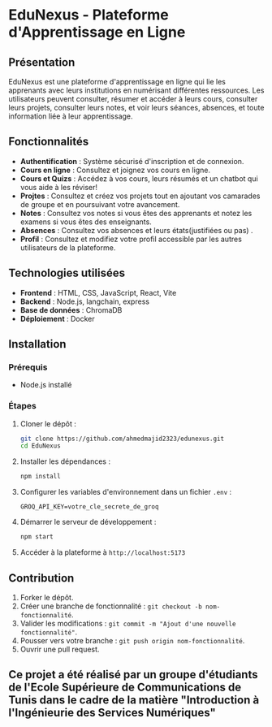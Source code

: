 # EduNexus - Plateforme d'Apprentissage en Ligne

## Présentation
EduNexus est une plateforme d'apprentissage en ligne qui lie les apprenants avec leurs institutions en numérisant différentes ressources. Les utilisateurs peuvent consulter, résumer et accéder à leurs cours, consulter leurs projets, consulter leurs notes, et voir leurs séances, absences, et toute information liée à leur apprentissage.

## Fonctionnalités
- **Authentification** : Système sécurisé d'inscription et de connexion.
- **Cours en ligne** : Consultez et joignez vos cours en ligne.
- **Cours et Quizs** : Accédez à vos cours, leurs résumés et un chatbot qui vous aide à les réviser!
- **Projtes** : Consultez et créez vos projets tout en ajoutant vos camarades de groupe et en poursuivant votre avancement.
- **Notes** : Consultez vos notes si vous êtes des apprenants et notez les examens si vous êtes des enseignants.
- **Absences** : Consultez vos absences et leurs états(justifiées ou pas) .
- **Profil** : Consultez et modifiez votre profil accessible par les autres utilisateurs de la plateforme.

## Technologies utilisées
- **Frontend** : HTML, CSS, JavaScript, React, Vite
- **Backend** : Node.js, langchain, express
- **Base de données** : ChromaDB
- **Déploiement** : Docker 

## Installation
### Prérequis
- Node.js installé

### Étapes
1. Cloner le dépôt :
   ```bash
   git clone https://github.com/ahmedmajid2323/edunexus.git
   cd EduNexus
   ```
2. Installer les dépendances :
   ```bash
   npm install
   ```
3. Configurer les variables d'environnement dans un fichier `.env` :
   ```
   GROQ_API_KEY=votre_cle_secrete_de_groq
   ```
4. Démarrer le serveur de développement :
   ```bash
   npm start
   ```
5. Accéder à la plateforme à `http://localhost:5173`

## Contribution
1. Forker le dépôt.
2. Créer une branche de fonctionnalité : `git checkout -b nom-fonctionnalité`.
3. Valider les modifications : `git commit -m "Ajout d'une nouvelle fonctionnalité"`.
4. Pousser vers votre branche : `git push origin nom-fonctionnalité`.
5. Ouvrir une pull request.

## Ce projet a été réalisé par un groupe d'étudiants de l'Ecole Supérieure de Communications de Tunis dans le cadre de la matière "Introduction à l'Ingénieurie des Services Numériques"
